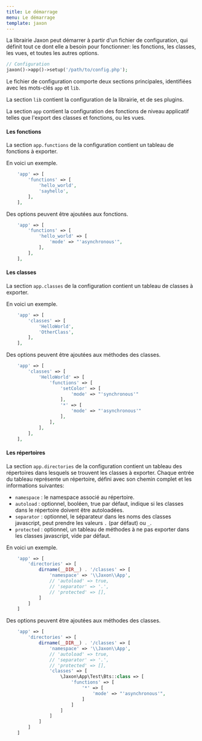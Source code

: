 ```yaml
---
title: Le démarrage
menu: Le démarrage
template: jaxon
---
```


La librairie Jaxon peut démarrer à partir d'un fichier de configuration, qui définit tout ce dont elle a besoin pour fonctionner: les fonctions, les classes, les vues, et toutes les autres options.


```php
// Configuration
jaxon()->app()->setup('/path/to/config.php');
```

Le fichier de configuration comporte deux sections principales, identifiées avec les mots-clés `app` et `lib`.

La section `lib` contient la configuration de la librairie, et de ses plugins.

La section `app` contient la configuration des fonctions de niveau applicatif telles que l'export des classes et fonctions, ou les vues.

#### Les fonctions

La section `app.functions` de la configuration contient un tableau de fonctions à exporter.

En voici un exemple.

```php
    'app' => [
        'functions' => [
            'hello_world',
            'sayhello',
        ],
    ],
```

Des options peuvent être ajoutées aux fonctions.

```php
    'app' => [
        'functions' => [
            'hello_world' => [
                'mode' => "'asynchronous'",
            ],
        ],
    ],
```

#### Les classes

La section `app.classes` de la configuration contient un tableau de classes à exporter.

En voici un exemple.

```php
    'app' => [
        'classes' => [
            'HelloWorld',
            'OtherClass',
        ],
    ],
```

Des options peuvent être ajoutées aux méthodes des classes.

```php
    'app' => [
        'classes' => [
            'HelloWorld' => [
                'functions' => [
                    'setColor' => [
                        'mode' => "'synchronous'"
                    ],
                    '*' => [
                        'mode' => "'asynchronous'"
                    ],
                ],
            ],
        ],
    ],
```

#### Les répertoires

La section `app.directories` de la configuration contient un tableau des répertoires dans lesquels se trouvent les classes à exporter.
Chaque entrée du tableau représente un répertoire, défini avec son chemin complet et les informations suivantes:

- `namespace` : le namespace associé au répertoire.
- `autoload` : optionnel, booléen, true par défaut, indique si les classes dans le répertoire doivent être autoloadées.
- `separator` : optionnel, le séparateur dans les noms des classes javascript, peut prendre les valeurs `.` (par défaut) ou `_`.
- `protected` : optionnel, un tableau de méthodes à ne pas exporter dans les classes javascript, vide par défaut.

En voici un exemple.

```php
    'app' => [
        'directories' => [
            dirname(__DIR__) . '/classes' => [
                'namespace' => '\\Jaxon\\App',
                // 'autoload' => true,
                // 'separator' => '.',
                // 'protected' => [],
            ]
        ]
    ]
```

Des options peuvent être ajoutées aux méthodes des classes.

```php
    'app' => [
        'directories' => [
            dirname(__DIR__) . '/classes' => [
                'namespace' => '\\Jaxon\\App',
                // 'autoload' => true,
                // 'separator' => '.',
                // 'protected' => [],
                'classes' => [
                    \Jaxon\App\Test\Bts::class => [
                        'functions' => [
                            '*' => [
                                'mode' => "'asynchronous'",
                            ]
                        ]
                    ]
                ]
            ]
        ]
    ]
```
